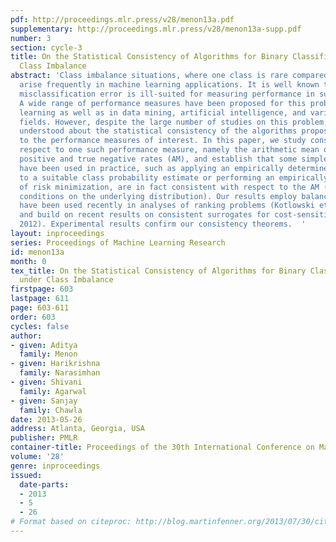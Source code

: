 ```yaml
---
pdf: http://proceedings.mlr.press/v28/menon13a.pdf
supplementary: http://proceedings.mlr.press/v28/menon13a-supp.pdf
number: 3
section: cycle-3
title: On the Statistical Consistency of Algorithms for Binary Classification under
  Class Imbalance
abstract: 'Class imbalance situations, where one class is rare compared to the other,
  arise frequently in machine learning applications. It is well known that the usual
  misclassification error is ill-suited for measuring performance in such settings.
  A wide range of performance measures have been proposed for this problem, in machine
  learning as well as in data mining, artificial intelligence, and various applied
  fields. However, despite the large number of studies on this problem, little is
  understood about the statistical consistency of the algorithms proposed with respect
  to the performance measures of interest. In this paper, we study consistency with
  respect to one such performance measure, namely the arithmetic mean of the true
  positive and true negative rates (AM), and establish that some simple methods that
  have been used in practice, such as applying an empirically determined threshold
  to a suitable class probability estimate or performing an empirically balanced form
  of risk minimization, are in fact consistent with respect to the AM (under mild
  conditions on the underlying distribution). Our results employ balanced losses that
  have been used recently in analyses of ranking problems (Kotlowski et al., 2011)
  and build on recent results on consistent surrogates for cost-sensitive losses (Scott,
  2012). Experimental results confirm our consistency theorems.  '
layout: inproceedings
series: Proceedings of Machine Learning Research
id: menon13a
month: 0
tex_title: On the Statistical Consistency of Algorithms for Binary Classification
  under Class Imbalance
firstpage: 603
lastpage: 611
page: 603-611
order: 603
cycles: false
author:
- given: Aditya
  family: Menon
- given: Harikrishna
  family: Narasimhan
- given: Shivani
  family: Agarwal
- given: Sanjay
  family: Chawla
date: 2013-05-26
address: Atlanta, Georgia, USA
publisher: PMLR
container-title: Proceedings of the 30th International Conference on Machine Learning
volume: '28'
genre: inproceedings
issued:
  date-parts:
  - 2013
  - 5
  - 26
# Format based on citeproc: http://blog.martinfenner.org/2013/07/30/citeproc-yaml-for-bibliographies/
---
```

